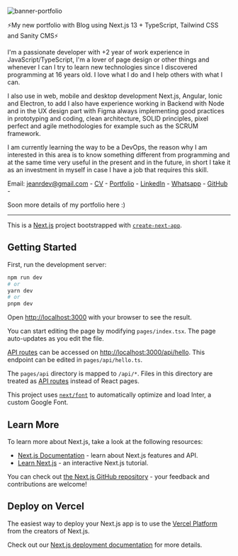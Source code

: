 
![banner-portfolio](https://user-images.githubusercontent.com/90219458/217354077-6c130f6b-02db-4bd4-85b1-29a734e7648e.jpg)

⚡My new portfolio with Blog using Next.js 13 + TypeScript, Tailwind CSS and Sanity CMS⚡

I'm a passionate developer with +2 year of work experience in JavaScript/TypeScript, I'm a lover of page design or other things and whenever I can I try to learn new technologies since I discovered programming at 16 years old. I love what I do and I help others with what I can.

I also use in web, mobile and desktop development Next.js, Angular, Ionic and Electron, to add I also have experience working in Backend with Node and in the UX design part with Figma always implementing good practices in prototyping and coding, clean architecture, SOLID principles, pixel perfect and agile methodologies for example such as the SCRUM framework.

I am currently learning the way to be a DevOps, the reason why I am interested in this area is to know something different from programming and at the same time very useful in the present and in the future, in short I take it as an investment in myself in case I have a job that requires this skill.

Email: jeanrdev@gmail.com -
[CV](https://rxresu.me/jeandv/cv-jean-rondon) -
[Portfolio](https://jeandv.vercel.app) -
[LinkedIn](https://linkedin.com/in/jeandv) -
[Whatsapp](https://walink.co/2369d5) -
[GitHub](https://github.com/jeandv) -

Soon more details of my portfolio here :)

-------------------------------------------------------------------------------------------------------------------------------------------------------------------------------------------------------------------------------------------------------------------------------------------------------------------------------

This is a [Next.js](https://nextjs.org/) project bootstrapped with [`create-next-app`](https://github.com/vercel/next.js/tree/canary/packages/create-next-app).

## Getting Started

First, run the development server:

```bash
npm run dev
# or
yarn dev
# or
pnpm dev
```

Open [http://localhost:3000](http://localhost:3000) with your browser to see the result.

You can start editing the page by modifying `pages/index.tsx`. The page auto-updates as you edit the file.

[API routes](https://nextjs.org/docs/api-routes/introduction) can be accessed on [http://localhost:3000/api/hello](http://localhost:3000/api/hello). This endpoint can be edited in `pages/api/hello.ts`.

The `pages/api` directory is mapped to `/api/*`. Files in this directory are treated as [API routes](https://nextjs.org/docs/api-routes/introduction) instead of React pages.

This project uses [`next/font`](https://nextjs.org/docs/basic-features/font-optimization) to automatically optimize and load Inter, a custom Google Font.

## Learn More

To learn more about Next.js, take a look at the following resources:

- [Next.js Documentation](https://nextjs.org/docs) - learn about Next.js features and API.
- [Learn Next.js](https://nextjs.org/learn) - an interactive Next.js tutorial.

You can check out [the Next.js GitHub repository](https://github.com/vercel/next.js/) - your feedback and contributions are welcome!

## Deploy on Vercel

The easiest way to deploy your Next.js app is to use the [Vercel Platform](https://vercel.com/new?utm_medium=default-template&filter=next.js&utm_source=create-next-app&utm_campaign=create-next-app-readme) from the creators of Next.js.

Check out our [Next.js deployment documentation](https://nextjs.org/docs/deployment) for more details.
